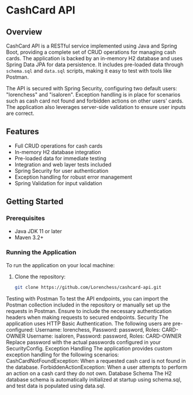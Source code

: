 # CashCard API

## Overview

CashCard API is a RESTful service implemented using Java and Spring Boot, providing a complete set of CRUD operations for managing cash cards. The application is backed by an in-memory H2 database and uses Spring Data JPA for data persistence. It includes pre-loaded data through `schema.sql` and `data.sql` scripts, making it easy to test with tools like Postman.

The API is secured with Spring Security, configuring two default users: "lorenchess" and "isaloren". Exception handling is in place for scenarios such as cash card not found and forbidden actions on other users' cards. The application also leverages server-side validation to ensure user inputs are correct.

## Features

- Full CRUD operations for cash cards
- In-memory H2 database integration
- Pre-loaded data for immediate testing
- Integration and web layer tests included
- Spring Security for user authentication
- Exception handling for robust error management
- Spring Validation for input validation

## Getting Started

### Prerequisites

- Java JDK 11 or later
- Maven 3.2+

### Running the Application

To run the application on your local machine:

1. Clone the repository:
   ```sh
   git clone https://github.com/Lorenchess/cashcard-api.git


Testing with Postman
To test the API endpoints, you can import the Postman collection included in the repository or manually set up the requests in Postman. Ensure to include the necessary authentication headers when making requests to secured endpoints.
Security
The application uses HTTP Basic Authentication. The following users are pre-configured:
Username: lorenchess, Password: password, Roles: CARD-OWNER
Username: isaloren, Password: password, Roles: CARD-OWNER
Replace password with the actual passwords configured in your SecurityConfig.
Exception Handling
The application provides custom exception handling for the following scenarios:
CashCardNotFoundException: When a requested cash card is not found in the database.
ForbiddenActionException: When a user attempts to perform an action on a cash card they do not own.
Database Schema
The H2 database schema is automatically initialized at startup using schema.sql, and test data is populated using data.sql.   
